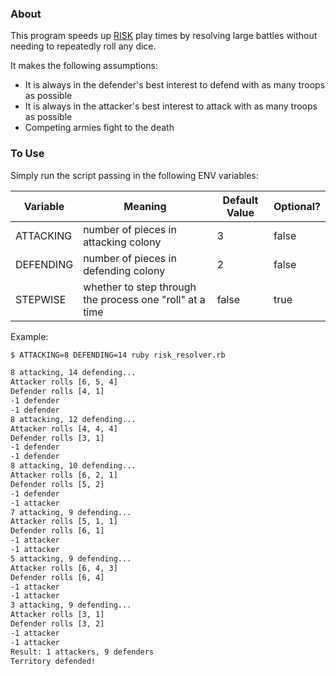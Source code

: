 ### About
This program speeds up [RISK](https://en.wikipedia.org/wiki/Risk_(game))
play times by resolving large battles without needing to
repeatedly roll any dice.

It makes the following assumptions:
  * It is always in the defender's best
    interest to defend with as many troops
    as possible
  * It is always in the attacker's best
    interest to attack with as many troops
    as possible
  * Competing armies fight to the death


### To Use
Simply run the script passing in the following ENV variables:

| Variable | Meaning | Default Value | Optional? |
|--------------|---------|---------------|-----------|
| ATTACKING | number of pieces in attacking colony | 3 | false |
| DEFENDING | number of pieces in defending colony | 2 | false |
| STEPWISE | whether to step through the process one "roll" at a time | false | true |

Example:

```bash
$ ATTACKING=8 DEFENDING=14 ruby risk_resolver.rb

8 attacking, 14 defending...
Attacker rolls [6, 5, 4]
Defender rolls [4, 1]
-1 defender
-1 defender
8 attacking, 12 defending...
Attacker rolls [4, 4, 4]
Defender rolls [3, 1]
-1 defender
-1 defender
8 attacking, 10 defending...
Attacker rolls [6, 2, 1]
Defender rolls [5, 2]
-1 defender
-1 attacker
7 attacking, 9 defending...
Attacker rolls [5, 1, 1]
Defender rolls [6, 1]
-1 attacker
-1 attacker
5 attacking, 9 defending...
Attacker rolls [6, 4, 3]
Defender rolls [6, 4]
-1 attacker
-1 attacker
3 attacking, 9 defending...
Attacker rolls [3, 1]
Defender rolls [3, 2]
-1 attacker
-1 attacker
Result: 1 attackers, 9 defenders
Territory defended!
```

